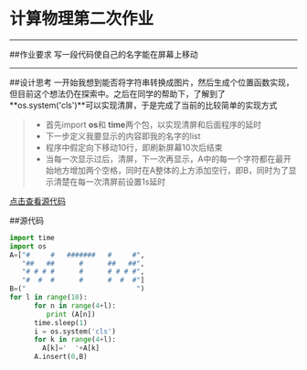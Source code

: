 # 计算物理第二次作业

------


##作业要求
写一段代码使自己的名字能在屏幕上移动

------

##设计思考
一开始我想到能否将字符串转换成图片，然后生成个位置函数实现，但目前这个想法仍在探索中。之后在同学的帮助下，了解到了**os.system('cls')**可以实现清屏，于是完成了当前的比较简单的实现方式
> * 首先import **os**和 **time**两个包，以实现清屏和后面程序的延时
> * 下一步定义我要显示的内容即我的名字的list
> * 程序中假定向下移动10行，即刷新屏幕10次后结束
> * 当每一次显示过后，清屏，下一次再显示，A中的每一个字符都在最开始地方增加两个空格，同时在A整体的上方添加空行，即B，同时为了显示清楚在每一次清屏前设置1s延时

[点击查看源代码](https://github.com/WHUMTM/computationalphysics_N2015301110096/blob/master/Exercise_02/Exercise_02%20code.py)

##源代码

```python
import time
import os
A=["#     #   #######   #     #",
   "##   ##      #      ##   ##",
   "# # # #      #      # # # #",
   "#  #  #      #      #  #  #"]
B=("                           ")
for l in range(10):
      for n in range(4+l):
         print (A[n])
      time.sleep(1)
      i = os.system('cls')
      for k in range(4+l):
        A[k]='  '+A[k]
      A.insert(0,B)
```
